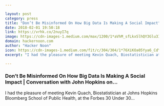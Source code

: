 ```yaml
---

layout: post
category: press
title: "Don’t Be Misinformed On How Big Data Is Making A Social Impact"
date: 2018-02-01 19:50:18
link: https://vrhk.co/2nuyI7q
image: https://cdn-images-1.medium.com/max/1200/1*aVhM_sfLkxSlhQY3Glu3IA.jpeg
domain: hackernoon.com
author: "Hacker Noon"
icon: https://cdn-images-1.medium.com/fit/c/304/304/1*76XiKOa05Yya6_CdYX8pVg.jpeg
excerpt: "I had the pleasure of meeting Kevin Quach, Biostatistician at Johns Hopkins Bloomberg School of Public Health, at the Forbes 30 Under 30…"

---
```


### Don’t Be Misinformed On How Big Data Is Making A Social Impact | Conversation with John Hopkins on…

I had the pleasure of meeting Kevin Quach, Biostatistician at Johns Hopkins Bloomberg School of Public Health, at the Forbes 30 Under 30…